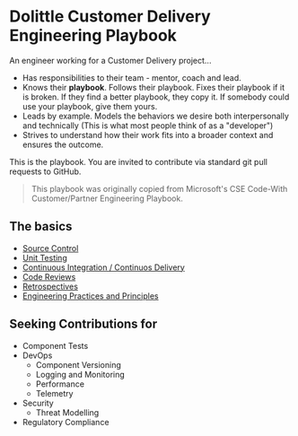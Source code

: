 # Dolittle Customer Delivery Engineering Playbook

An engineer working for a Customer Delivery project...

* Has responsibilities to their team - mentor, coach and lead.
* Knows their **playbook**. Follows their playbook. Fixes their playbook if it is broken. If they find a better playbook, they copy it. If somebody could use your playbook, give them yours.
* Leads by example. Models the behaviors we desire both interpersonally and technically (This is what most people think of as a "developer")
* Strives to understand how their work fits into a broader context and ensures the outcome.

This is the playbook. You are invited to contribute via standard git pull requests to GitHub.

>This playbook was originally copied from Microsoft's CSE Code-With Customer/Partner Engineering Playbook. 

## The basics
* [Source Control]()
* [Unit Testing]()
* [Continuous Integration / Continuos Delivery](./BestPractices/CiCd.md)
* [Code Reviews](./CodeReviews/CodeReviews.md)
* [Retrospectives](./Retrospectives.md)
* [Engineering Practices and Principles]()

## Seeking Contributions for

* Component Tests
* DevOps
  * Component Versioning
  * Logging and Monitoring
  * Performance
  * Telemetry
* Security
  * Threat Modelling
* Regulatory Compliance
  
